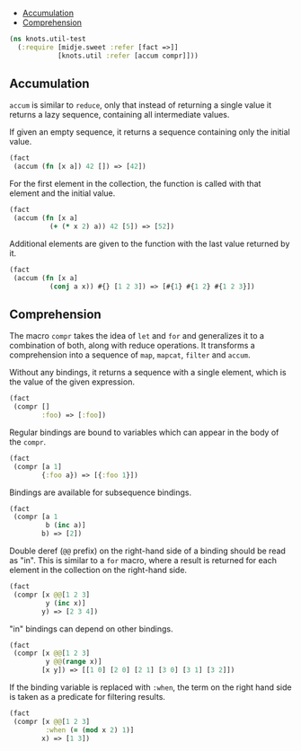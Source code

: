   * [Accumulation](#accumulation)
  * [Comprehension](#comprehension)
```clojure
(ns knots.util-test
  (:require [midje.sweet :refer [fact =>]]
            [knots.util :refer [accum compr]]))

```
## Accumulation

`accum` is similar to `reduce`, only that instead of returning a single value
it returns a lazy sequence, containing all intermediate values.

If given an empty sequence, it returns a sequence containing only the initial
value.
```clojure
(fact
 (accum (fn [x a]) 42 []) => [42])

```
For the first element in the collection, the function is called with that
element and the initial value.
```clojure
(fact
 (accum (fn [x a]
          (+ (* x 2) a)) 42 [5]) => [52])

```
Additional elements are given to the function with the last value returned by
it.
```clojure
(fact
 (accum (fn [x a]
          (conj a x)) #{} [1 2 3]) => [#{1} #{1 2} #{1 2 3}])

```
## Comprehension

The macro `compr` takes the idea of `let` and `for` and generalizes it to a
combination of both, along with reduce operations. It transforms a
comprehension into a sequence of `map`, `mapcat`, `filter` and `accum`.

Without any bindings, it returns a sequence with a single element, which is
the value of the given expression.
```clojure
(fact
 (compr []
        :foo) => [:foo])

```
Regular bindings are bound to variables which can appear in the body of the
`compr`.
```clojure
(fact
 (compr [a 1]
        {:foo a}) => [{:foo 1}])

```
Bindings are available for subsequence bindings.
```clojure
(fact
 (compr [a 1
         b (inc a)]
        b) => [2])

```
Double deref (`@@` prefix) on the right-hand side of a binding should be read
as "in". This is similar to a `for` macro, where a result is returned for
each element in the collection on the right-hand side.
```clojure
(fact
 (compr [x @@[1 2 3]
         y (inc x)]
        y) => [2 3 4])

```
"in" bindings can depend on other bindings.
```clojure
(fact
 (compr [x @@[1 2 3]
         y @@(range x)]
        [x y]) => [[1 0] [2 0] [2 1] [3 0] [3 1] [3 2]])

```
If the binding variable is replaced with `:when`, the term on the right hand
side is taken as a predicate for filtering results.
```clojure
(fact
 (compr [x @@[1 2 3]
         :when (= (mod x 2) 1)]
        x) => [1 3])
```

